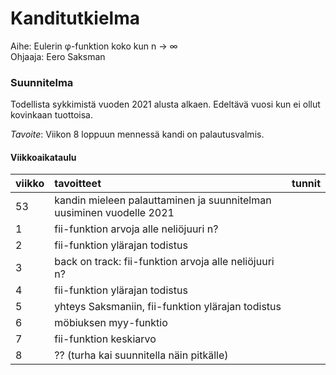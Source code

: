 # Kanditutkielma

Aihe: Eulerin φ-funktion koko kun n → ∞  
Ohjaaja: Eero Saksman

### Suunnitelma

Todellista sykkimistä vuoden 2021 alusta alkaen. Edeltävä vuosi kun ei ollut kovinkaan tuottoisa.

*Tavoite*: Viikon 8 loppuun mennessä kandi on palautusvalmis.

#### Viikkoaikataulu

| viikko | tavoitteet | tunnit |
| :------| :----------| :------|
| 53 | kandin mieleen palauttaminen ja suunnitelman uusiminen vuodelle 2021 |  |
| 1 | fii-funktion arvoja alle neliöjuuri n? |  |
| 2 | fii-funktion ylärajan todistus |  |
| 3 | back on track: fii-funktion arvoja alle neliöjuuri n? |  |
| 4 | fii-funktion ylärajan todistus | |
| 5 | yhteys Saksmaniin, fii-funktion ylärajan todistus | |
| 6 | möbiuksen myy-funktio | |
| 7 | fii-funktion keskiarvo | |
| 8 | ?? (turha kai suunnitella näin pitkälle) | |
